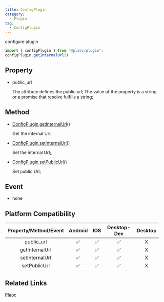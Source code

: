 ```yaml
---
title: ConfigPlugin
category:
  - Plugin
tag:
  - ConfigPlugin
---
```


configure plugin

```js
import { configPlugin } from "@plaoc/plugin";
configPlugin.getInternalUrl()
```

## Property

  - public_url

    The attribute defines the public url;
    The value of the property is a string or a promise that resolve fulfills a string;

## Method

  - [ConfigPlugin.getInternalUrl()]()

    Get the internal Url;

  - [ConfigPlugin.setInternalUrl()]()

    Set the internal Url;;

  - [ConfigPlugin.setPublicUrl()]()

    Set public Url;

## Event

  - none


## Platform Compatibility

| Property/Method/Event   | Android | IOS | Desktop-Dev | Desktop |
|:-----------------------:|:-------:|:---:|:-----------:|:-------:|
| public_url              | ✅      | ✅   | ✅          | X       |
| getInternalUrl          | ✅      | ✅   | ✅          | X       |
| setInternalUrl          | ✅      | ✅   | ✅          | X       |
| setPublicUrl            | ✅      | ✅   | ✅          | X       |

## Related Links
[Plaoc](../index.md)


